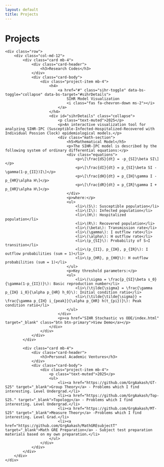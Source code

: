 ```yaml
---
layout: default
title: Projects
---
```


<div class="container mt-5">
    <h1 class="mb-5">Projects</h1>

    <div class="row">
        <div class="col-md-12">
            <div class="card mb-4">
                <div class="card-header">
                    <h3>Research Codes</h3>
                </div>
                <div class="card-body">
                    <div class="project-item mb-4">
                        <h4>
                            <a href="#" class="sihr-toggle" data-bs-toggle="collapse" data-bs-target="#sihrDetails">
                                SIHR Model Visualization
                                <i class="fas fa-chevron-down ms-2"></i>
                            </a>
                        </h4>
                        <div id="sihrDetails" class="collapse">
                            <p class="text-muted">2025</p>
                            <p>An interactive visualization tool for analyzing SIHR-IPC (Susceptible-Infected-Hospitalized-Recovered with Individual Possion Clock) epidemiological models.</p>
                            <div class="math-section">
                                <h5>Mathematical Model</h5>
                                <p>The SIHR-IPC model is described by the following system of ordinary differential equations:</p>
                                <div class="equations">
                                    <p>\[\frac{dS}{dt} = -p_{SI}\beta SI\]</p>
                                    <p>\[\frac{dI}{dt} = p_{SI}\beta SI - \gamma(1-p_{II})I\]</p>
                                    <p>\[\frac{dH}{dt} = p_{IH}\gamma I - p_{HR}\alpha H\]</p>
                                    <p>\[\frac{dR}{dt} = p_{IR}\gamma I + p_{HR}\alpha H\]</p>
                                </div>
                                <p>where:</p>
                                <ul>
                                    <li>\(S\): Susceptible population</li>
                                    <li>\(I\): Infected population</li>
                                    <li>\(H\): Hospitalized population</li>
                                    <li>\(R\): Recovered population</li>
                                    <li>\(\beta\): Transmission rate</li>
                                    <li>\(\gamma\): I outflow rate</li>
                                    <li>\(\alpha\): H outflow rate</li>
                                    <li>\(p_{SI}\): Probability of S→I transition</li>
                                    <li>\(p_{II}, p_{IH}, p_{IR}\): I outflow probabilities (sum = 1)</li>
                                    <li>\(p_{HR}, p_{HH}\): H outflow probabilities (sum = 1)</li>
                                </ul>
                                <p>Key threshold parameters:</p>
                                <ul>
                                    <li>\(\sigma = \frac{p_{SI}\beta s_0}{\gamma(1-p_{II})}\): Basic reproduction number</li>
                                    <li>\(\tilde{\sigma} = \frac{\gamma p_{IH} i_0}{\alpha p_{HR} h_0}\): Initial condition ratio</li>
                                    <li>\(\tilde{\tilde{\sigma}} = \frac{\gamma p_{IH} i_{peak}}{\alpha p_{HR} h(t_{pi})}\): Peak condition ratio</li>
                                </ul>
                            </div>
                            <p><a href="SIHR Stochastic vs ODE/index.html" target="_blank" class="btn btn-primary">View Demo</a></p>
                        </div>
                    </div>
                </div>
            </div>

            <div class="card mb-4">
                <div class="card-header">
                    <h3>Personal Academic Ventures</h3>
                </div>
                <div class="card-body">
                    <div class="project-item mb-4">
                        <p class="text-muted">2025</p>
                        <ul>
                            <li><a href="https://github.com/GrgAakash/GT-S25" target="_blank">Group Theory</a> - Problems which I find interesting. Level Undergrad.</li>
                            <li><a href="https://github.com/GrgAakash/Top-S25." target="_blank">Topology</a> - Problems which I find interesting. Level Undergrad.</li>
                            <li><a href="https://github.com/GrgAakash/MT-S25" target="_blank">Measure Theory</a> -Problems which I find interesting. Level Grad.</li>
                            <li><a href="https://github.com/GrgAakash/MathGREsubjectT" target="_blank">Math GRE Preparation</a> - Subject test preparation materials based on my own preparation.</li>
                        </ul>
                    </div>
                </div>
            </div>
        </div>
    </div>
</div>

<style>
.math-section {
    margin: 2rem 0;
    padding: 1rem;
    background-color: #f8f9fa;
    border-radius: 8px;
}

.equations {
    margin: 1rem 0;
    padding: 1rem;
    background-color: white;
    border-radius: 4px;
    overflow-x: auto;
}

.equations p {
    margin: 0.5rem 0;
    text-align: center;
}

.sihr-toggle {
    color: inherit;
    text-decoration: none;
    display: flex;
    align-items: center;
    justify-content: space-between;
}

.sihr-toggle:hover {
    color: #007bff;
}

.sihr-toggle .fa-chevron-down {
    transition: transform 0.3s ease;
}

.sihr-toggle[aria-expanded="true"] .fa-chevron-down {
    transform: rotate(180deg);
}

.btn-primary {
    background-color: #007bff;
    color: white;
    padding: 0.5rem 1rem;
    border-radius: 4px;
    text-decoration: none;
    display: inline-block;
}

.btn-primary:hover {
    background-color: #0056b3;
    color: white;
}
</style>

<script>
document.addEventListener('DOMContentLoaded', function() {
    const sihrToggle = document.querySelector('.sihr-toggle');
    sihrToggle.addEventListener('click', function(e) {
        e.preventDefault();
        const icon = this.querySelector('.fa-chevron-down');
        if (this.getAttribute('aria-expanded') === 'true') {
            this.setAttribute('aria-expanded', 'false');
        } else {
            this.setAttribute('aria-expanded', 'true');
        }
    });
});
</script> 